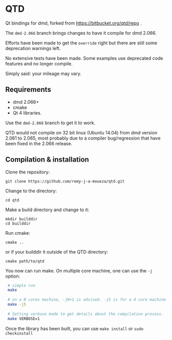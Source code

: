 
# QTD 

Qt bindings for dmd, forked from https://bitbucket.org/qtd/repo . 

The `dmd-2.066` branch brings changes to have it compile for dmd 2.066.

Efforts have been made to get the `override` right but there are still some
deprecation warnings left.

No extensive tests have been made. Some examples use deprecated code features 
and no longer compile. 

Simply said: your mileage may vary.



## Requirements

- dmd 2.066+
- cmake
- Qt 4 libraries.

Use the `dmd-2.066` branch to get it to work. 

QTD would not compile on 32 bit linux (Ubuntu 14.04) from dmd version 2.061 to 2.065,
most probably due to a compiler bug/regression that have been fixed in the 2.066 release.


## Compilation & installation

Clone the repository:

```
git clone https://github.com/remy-j-a-moueza/qtd.git
```

Change to the directory:

```
cd qtd
```

Make a build directory and change to it:

```
mkdir builddir
cd builddir
```

Run cmake:

```
cmake ..
```

or if your builddir it outside of the QTD directory: 

```
cmake path/to/qtd
```

You now can run make. On multiple core machine, one can use the `-j` option: 

```bash
 # simple run
 make 
 
 # on a N cores machine, -jN+1 is advised. -j5 is for a 4 core machine.
 make -j5 
 
 # Setting verbose mode to get details about the compilation process.
 make VERBOSE=1 
```

Once the library has been built, you can use `make install` or 
`sudo checkinstall` 
